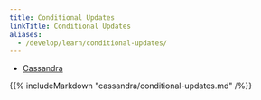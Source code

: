 ```yaml
---
title: Conditional Updates
linkTitle: Conditional Updates
aliases:
  - /develop/learn/conditional-updates/
---
```



<ul class="nav nav-tabs nav-tabs-yb">
  <li class="active">
    <a href="#cassandra">
      <i class="icon-java-bold" aria-hidden="true"></i>
      Cassandra
    </a>
  </li>
</ul>

<div class="tab-content">
  <div id="cassandra" class="tab-pane fade in active">
    {{% includeMarkdown "cassandra/conditional-updates.md" /%}}
  </div>
</div>
